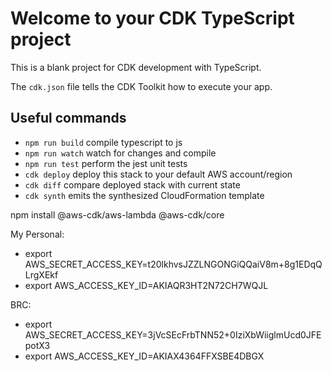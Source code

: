 # Welcome to your CDK TypeScript project

This is a blank project for CDK development with TypeScript.

The `cdk.json` file tells the CDK Toolkit how to execute your app.

## Useful commands

* `npm run build`   compile typescript to js
* `npm run watch`   watch for changes and compile
* `npm run test`    perform the jest unit tests
* `cdk deploy`      deploy this stack to your default AWS account/region
* `cdk diff`        compare deployed stack with current state
* `cdk synth`       emits the synthesized CloudFormation template



npm install @aws-cdk/aws-lambda @aws-cdk/core


My Personal:
- export AWS_SECRET_ACCESS_KEY=t20lkhvsJZZLNGONGiQQaiV8m+8g1EDqQLrgXEkf
- export AWS_ACCESS_KEY_ID=AKIAQR3HT2N72CH7WQJL



BRC:
- export AWS_SECRET_ACCESS_KEY=3jVcSEcFrbTNN52+0IziXbWiiglmUcd0JFEpotX3
- export AWS_ACCESS_KEY_ID=AKIAX4364FFXSBE4DBGX